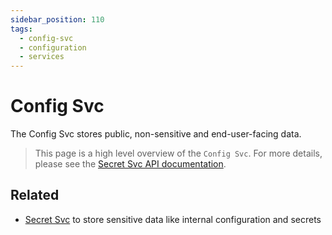 ```yaml
---
sidebar_position: 110
tags:
  - config-svc
  - configuration
  - services
---
```


# Config Svc

The Config Svc stores public, non-sensitive and end-user-facing data.

> This page is a high level overview of the `Config Svc`. For more details, please see the [Secret Svc API documentation](/docs/openorch/get-config).

## Related

- [Secret Svc](/docs/services/secret-svc) to store sensitive data like internal configuration and secrets
